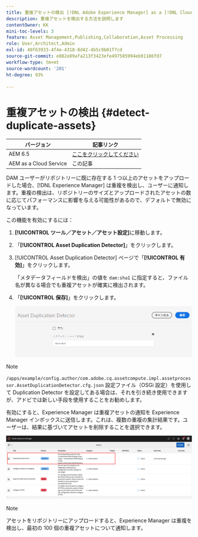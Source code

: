 ```yaml
---
title: 重複アセットの検出 [!DNL Adobe Experience Manager] as a [!DNL Cloud Service]
description: 重複アセットを検出する方法を説明します
contentOwner: KK
mini-toc-levels: 3
feature: Asset Management,Publishing,Collaboration,Asset Processing
role: User,Architect,Admin
exl-id: 40f63933-4f4e-4318-8d42-4b5c9b01f7cd
source-git-commit: e882e89afa213f3423efe497585994eb91186fd7
workflow-type: tm+mt
source-wordcount: '201'
ht-degree: 93%

---
```



# 重複アセットの検出 {#detect-duplicate-assets}

| バージョン | 記事リンク |
| -------- | ---------------------------- |
| AEM 6.5 | [ここをクリックしてください](https://experienceleague.adobe.com/docs/experience-manager-65/assets/managing/duplicate-detection.html?lang=en) |
| AEM as a Cloud Service | この記事 |

DAM ユーザーがリポジトリーに既に存在する 1 つ以上のアセットをアップロードした場合、[!DNL Experience Manager] は重複を検出し、ユーザーに通知します。重複の検出は、リポジトリーのサイズとアップロードされたアセットの数に応じてパフォーマンスに影響を与える可能性があるので、デフォルトで無効になっています。

この機能を有効にするには：

1. **[!UICONTROL ツール／アセット／アセット設定]**&#x200B;に移動します。

1. 「**[!UICONTROL Asset Duplication Detector]**」をクリックします。

1. [!UICONTROL Asset Duplication Detector] ページで「**[!UICONTROL 有効]**」をクリックします。

   「メタデータフィールドを検出」の値を `dam:sha1` に指定すると、ファイル名が異なる場合でも重複アセットが確実に検出されます。

1. 「**[!UICONTROL 保存]**」をクリックします。

   ![Asset Duplication Detector](assets/asset-duplication-detector.png)

>[!NOTE]
>
>`/apps/example/config.author/com.adobe.cq.assetcompute.impl.assetprocessor.AssetDuplicationDetector.cfg.json` 設定ファイル（OSGi 設定）を使用して Duplication Detector を設定してある場合は、それを引き続き使用できますが、アドビでは新しい手段を使用することをお勧めします。


有効にすると、Experience Manager は重複アセットの通知を Experience Manager インボックスに送信します。これは、複数の重複の集計結果です。ユーザーは、結果に基づいてアセットを削除することを選択できます。

![重複アセットのインボックス通知](assets/duplicate-detect-inbox-notification.png)

>[!NOTE]
>
>アセットをリポジトリーにアップロードすると、Experience Manager は重複を検出し、最初の 100 個の重複アセットについて通知します。
